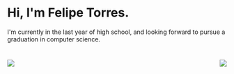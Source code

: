 # Hi, I'm Felipe Torres.

<p>I'm currently in the last year of high school, and looking forward to pursue a graduation in computer science.<p>
<p><p>

#
<a href="https://github.com/anuraghazra/github-readme-stats">
  <img align="right" src="https://github-readme-stats.vercel.app/api/top-langs/?username=Felipe-TM&layout=compact&theme=radical" />
</a>

<a>
  <img align="left" src="https://github-readme-stats.vercel.app/api?username=Felipe-TM&hide=contribs,prs&theme=radical" />
</a>
